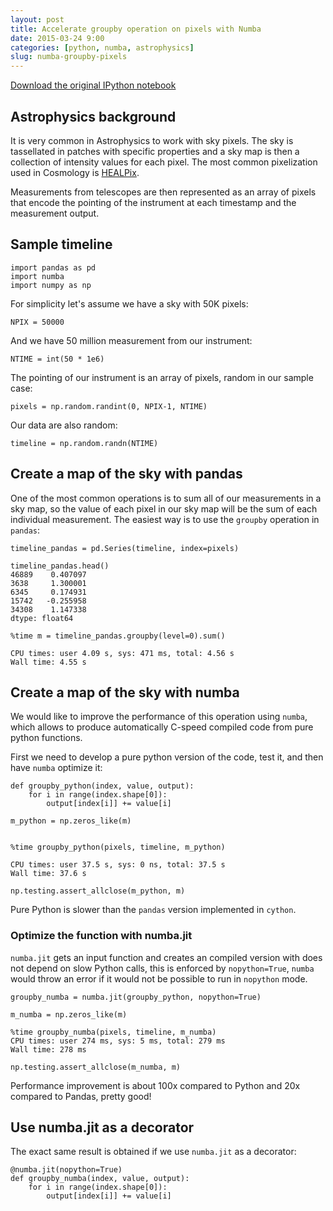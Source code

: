 ```yaml
---
layout: post
title: Accelerate groupby operation on pixels with Numba
date: 2015-03-24 9:00
categories: [python, numba, astrophysics]
slug: numba-groupby-pixels
---
```


[Download the original IPython notebook](/notebooks/numba_groupby_pixels.ipynb)

## Astrophysics background

It is very common in Astrophysics to work with sky pixels. The sky is tassellated in patches with specific properties and a sky map is then a collection of intensity values for each pixel. The most common pixelization used in Cosmology is [HEALPix](http://healpix.jpl.nasa.gov).

Measurements from telescopes are then represented as an array of pixels that encode the pointing of the instrument at each timestamp and the measurement output.

## Sample timeline

    import pandas as pd
    import numba
    import numpy as np

For simplicity let's assume we have a sky with 50K pixels:


    NPIX = 50000

And we have 50 million measurement from our instrument:


    NTIME = int(50 * 1e6)

The pointing of our instrument is an array of pixels, random in our sample case:


    pixels = np.random.randint(0, NPIX-1, NTIME)

Our data are also random:


    timeline = np.random.randn(NTIME)

## Create a map of the sky with pandas

One of the most common operations is to sum all of our measurements in a sky map, so the value of each pixel in our sky map will be the sum of each individual measurement.
The easiest way is to use the `groupby` operation in `pandas`:


    timeline_pandas = pd.Series(timeline, index=pixels)

    timeline_pandas.head()
    46889    0.407097
    3638     1.300001
    6345     0.174931
    15742   -0.255958
    34308    1.147338
    dtype: float64

    %time m = timeline_pandas.groupby(level=0).sum()

    CPU times: user 4.09 s, sys: 471 ms, total: 4.56 s
    Wall time: 4.55 s


## Create a map of the sky with numba

We would like to improve the performance of this operation using `numba`, which allows to produce automatically C-speed compiled code from pure python functions.

First we need to develop a pure python version of the code, test it, and then have `numba` optimize it:

    def groupby_python(index, value, output):
        for i in range(index.shape[0]):
            output[index[i]] += value[i]

    m_python = np.zeros_like(m)


    %time groupby_python(pixels, timeline, m_python)

    CPU times: user 37.5 s, sys: 0 ns, total: 37.5 s
    Wall time: 37.6 s

    np.testing.assert_allclose(m_python, m)

Pure Python is slower than the `pandas` version implemented in `cython`.

### Optimize the function with numba.jit

`numba.jit` gets an input function and creates an compiled version with does not depend on slow Python calls, this is enforced by `nopython=True`, `numba` would throw an error if it would not be possible to run in `nopython` mode.


    groupby_numba = numba.jit(groupby_python, nopython=True)

    m_numba = np.zeros_like(m)

    %time groupby_numba(pixels, timeline, m_numba)
    CPU times: user 274 ms, sys: 5 ms, total: 279 ms
    Wall time: 278 ms

    np.testing.assert_allclose(m_numba, m)

Performance improvement is about 100x compared to Python and 20x compared to Pandas, pretty good!

## Use numba.jit as a decorator

The exact same result is obtained if we use `numba.jit` as a decorator:

    @numba.jit(nopython=True)
    def groupby_numba(index, value, output):
        for i in range(index.shape[0]):
            output[index[i]] += value[i]
